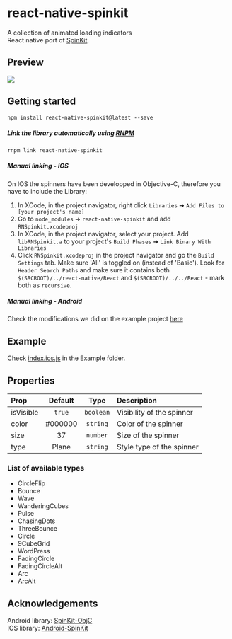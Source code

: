 # react-native-spinkit

A collection of animated loading indicators   
React native port of [SpinKit](http://tobiasahlin.com/spinkit/).

## Preview
![](http://i.imgur.com/AwJsakU.gif)

## Getting started

`npm install react-native-spinkit@latest --save`

##### Link the library automatically using [RNPM](https://github.com/rnpm/rnpm)
`rnpm link react-native-spinkit`

##### Manual linking - IOS
On IOS the spinners have been developped in Objective-C, therefore you have to include the Library:

1. In XCode, in the project navigator, right click `Libraries` ➜ `Add Files to [your project's name]`
2. Go to `node_modules` ➜ `react-native-spinkit` and add `RNSpinkit.xcodeproj`
3. In XCode, in the project navigator, select your project. Add `libRNSpinkit.a` to your project's `Build Phases` ➜ `Link Binary With Libraries`
4. Click `RNSpinkit.xcodeproj` in the project navigator and go the `Build Settings` tab. Make sure 'All' is toggled on (instead of 'Basic'). Look for `Header Search Paths` and make sure it contains both `$(SRCROOT)/../react-native/React` and `$(SRCROOT)/../../React` - mark both as `recursive`.

##### Manual linking - Android
Check the modifications we did on the example project [here](https://github.com/maxs15/react-native-spinkit/commit/85ceaf9be3b719bfe86704bc1468acaaa6736c51)

## Example
Check [index.ios.js](https://github.com/maxs15/react-native-spinkit/blob/master/Example/index.ios.js) in the Example folder.

## Properties

| Prop  | Default  | Type | Description |
| :------------ |:---------------:| :---------------:| :-----|
| isVisible | `true` | `boolean` | Visibility of the spinner |
| color | #000000 | `string` | Color of the spinner  |
| size | 37 | `number` | Size of the spinner |
| type | Plane | `string` | Style type of the spinner |

### List of available types

- CircleFlip
- Bounce
- Wave
- WanderingCubes
- Pulse
- ChasingDots
- ThreeBounce
- Circle
- 9CubeGrid
- WordPress
- FadingCircle
- FadingCircleAlt
- Arc
- ArcAlt

## Acknowledgements

Android library: [SpinKit-ObjC](https://github.com/raymondjavaxx/SpinKit-ObjC)   
IOS library: [Android-SpinKit](https://github.com/ybq/Android-SpinKit)
